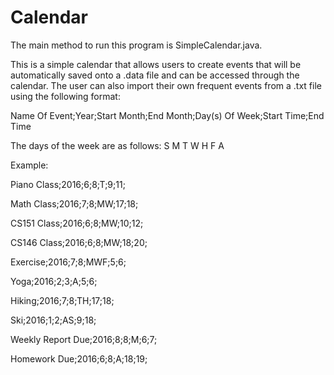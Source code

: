 # Calendar
The main method to run this program is SimpleCalendar.java.

This is a simple calendar that allows users to create events that will be automatically saved onto a .data file and can be accessed through the calendar. The user can also import their own frequent events from a .txt file using the following format:

Name Of Event;Year;Start Month;End Month;Day(s) Of Week;Start Time;End Time

The days of the week are as follows: S M T W H F A

Example:

Piano Class;2016;6;8;T;9;11;

Math Class;2016;7;8;MW;17;18;

CS151 Class;2016;6;8;MW;10;12;

CS146 Class;2016;6;8;MW;18;20;

Exercise;2016;7;8;MWF;5;6;

Yoga;2016;2;3;A;5;6;

Hiking;2016;7;8;TH;17;18;

Ski;2016;1;2;AS;9;18;

Weekly Report Due;2016;8;8;M;6;7;

Homework Due;2016;6;8;A;18;19;

